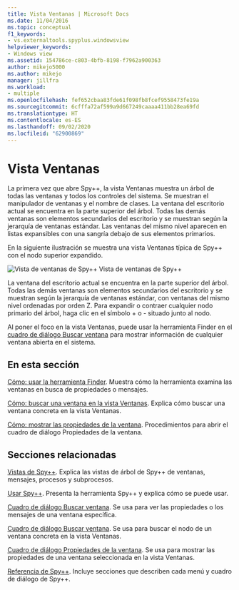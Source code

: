 ```yaml
---
title: Vista Ventanas | Microsoft Docs
ms.date: 11/04/2016
ms.topic: conceptual
f1_keywords:
- vs.externaltools.spyplus.windowsview
helpviewer_keywords:
- Windows view
ms.assetid: 154786ce-c803-4bfb-8198-f7962a900363
author: mikejo5000
ms.author: mikejo
manager: jillfra
ms.workload:
- multiple
ms.openlocfilehash: fef652cbaa83fde61f098fb8fcef9558473fe19a
ms.sourcegitcommit: 6cfffa72af599a9d667249caaaa411bb28ea69fd
ms.translationtype: HT
ms.contentlocale: es-ES
ms.lasthandoff: 09/02/2020
ms.locfileid: "62900869"
---
```

# <a name="windows-view"></a>Vista Ventanas
La primera vez que abre Spy++, la vista Ventanas muestra un árbol de todas las ventanas y todos los controles del sistema. Se muestran el manipulador de ventanas y el nombre de clases. La ventana del escritorio actual se encuentra en la parte superior del árbol. Todas las demás ventanas son elementos secundarios del escritorio y se muestran según la jerarquía de ventanas estándar. Las ventanas del mismo nivel aparecen en listas expansibles con una sangría debajo de sus elementos primarios.

 En la siguiente ilustración se muestra una vista Ventanas típica de Spy++ con el nodo superior expandido.

 ![Vista de ventanas de Spy&#43;&#43; ](../debugger/media/spy--_windowsview.png "Spy++_WindowsView") Vista de ventanas de Spy++

 La ventana del escritorio actual se encuentra en la parte superior del árbol. Todas las demás ventanas son elementos secundarios del escritorio y se muestran según la jerarquía de ventanas estándar, con ventanas del mismo nivel ordenadas por orden Z. Para expandir o contraer cualquier nodo primario del árbol, haga clic en el símbolo + o - situado junto al nodo.

 Al poner el foco en la vista Ventanas, puede usar la herramienta Finder en el [cuadro de diálogo Buscar ventana](../debugger/window-search-dialog-box.md) para mostrar información de cualquier ventana abierta en el sistema.

## <a name="in-this-section"></a>En esta sección
 [Cómo: usar la herramienta Finder](../debugger/how-to-use-the-finder-tool.md). Muestra cómo la herramienta examina las ventanas en busca de propiedades o mensajes.

 [Cómo: buscar una ventana en la vista Ventanas](../debugger/how-to-search-for-a-window-in-windows-view.md). Explica cómo buscar una ventana concreta en la vista Ventanas.

 [Cómo: mostrar las propiedades de la ventana](../debugger/how-to-display-window-properties.md). Procedimientos para abrir el cuadro de diálogo Propiedades de la ventana.

## <a name="related-sections"></a>Secciones relacionadas
 [Vistas de Spy++](../debugger/spy-increment-views.md). Explica las vistas de árbol de Spy++ de ventanas, mensajes, procesos y subprocesos.

 [Usar Spy++](../debugger/using-spy-increment.md). Presenta la herramienta Spy++ y explica cómo se puede usar.

 [Cuadro de diálogo Buscar ventana](../debugger/find-window-dialog-box.md). Se usa para ver las propiedades o los mensajes de una ventana específica.

 [Cuadro de diálogo Buscar ventana](../debugger/window-search-dialog-box.md). Se usa para buscar el nodo de un ventana concreta en la vista Ventanas.

 [Cuadro de diálogo Propiedades de la ventana](../debugger/window-properties-dialog-box.md). Se usa para mostrar las propiedades de una ventana seleccionada en la vista Ventanas.

 [Referencia de Spy++](../debugger/spy-increment-reference.md). Incluye secciones que describen cada menú y cuadro de diálogo de Spy++.